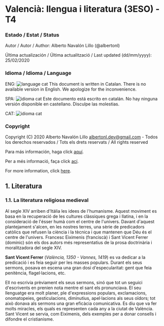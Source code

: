 # Valencià: llengua i literatura (3ESO) - T4

### Estado / Estat / Status

Autor / Autor / Author: Alberto Navalón Lillo (@albertonl)

Última actualización / Última actualització / Last updated (dd/mm/yyyy): 25/02/2020

### Idioma / Idioma / Language

ENG: ![language cat](https://img.shields.io/badge/language-cat-orange.svg) This document is written in Catalan. There is no available version in English. We apologize for the inconvenience.

SPA: ![idioma cat](https://img.shields.io/badge/language-cat-orange.svg) Este documento está escrito en catalán. No hay ninguna versión disponible en castellano. Disculpe las molestias.

CAT: ![idioma cat](https://img.shields.io/badge/language-cat-orange.svg)

### Copyright

Copyright (C) 2020 Alberto Navalón Lillo <albertonl.dev@gmail.com> - Todos los derechos reservados / Tots els drets reservats / All rights reserved

Para más información, haga click [aquí](https://github.com/albertonl/ies/blob/master/COPYRIGHT-spa).

Per a més informació, faça click [ací](https://github.com/albertonl/ies/blob/master/COPYRIGHT-cat).

For more information, click [here](https://github.com/albertonl/ies/blob/master/COPYRIGHT).

## 1. Literatura

### 1.1. La literatura religiosa medieval

Al segle XIV arriben d'Itàlia les idees de l'humanisme. Aquest moviment es basa en la recuperació de les cultures clàssiques grega i llatina, i en la consideració de l'ésser humà com el centre de l'univers. Davant d'aquest plantejament s'alcen, en les nostres terres, una sèrie de predicadors catòlics que refusen la ciència i la tècnica i que mantenen que Déu és el centre de l'univers. Francesc Eiximenis (franciscà) i Sant Vicent Ferrer (dominic) són els dos autors més representatius de la prosa doctrinària i moralitzadora del segle XIV.

**Sant Vicent Ferrer** (_València, 1350 - Vannes, 1419_) es va dedicar a la predicació i es feia seguir per les masses populars. Durant els seus sermons, posava en escena una gran dosi d'especularitat: gent que feia penitència, flagel·lacions, etc.

Ell no escrivia prèviament els seus sermons, sinó que tot un seguici d'escrivents en prenien nota mentre el sant els pronunciava. El seu llenguatge era molt planer, ple d'expressions populars, exclamacions, onomatopeies, gesticulacions, diminutius, apel·lacions als seus oïdors; tot això donava als sermons una gran eficàcia comunicativa. Es diu que va fer molts miracles, els quals es representen cada any a la ciutat de València. Sant Vicent se servia, com Eiximenis, dels exemples per a donar consells i difondre el cristianisme.
